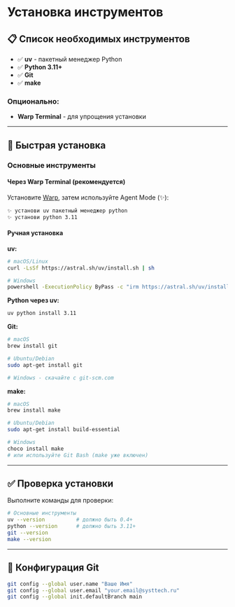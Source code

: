 # Установка инструментов

## 📋 Список необходимых инструментов

- ✅ **uv** - пакетный менеджер Python
- ✅ **Python 3.11+**
- ✅ **Git**
- ✅ **make**

### Опционально:
- **Warp Terminal** - для упрощения установки

---

## 🚀 Быстрая установка

### Основные инструменты

#### Через Warp Terminal (рекомендуется)

Установите [Warp](https://www.warp.dev/), затем используйте Agent Mode (✨):

```bash
✨ установи uv пакетный менеджер python
✨ установи python 3.11
```

#### Ручная установка

**uv:**
```bash
# macOS/Linux
curl -LsSf https://astral.sh/uv/install.sh | sh

# Windows
powershell -ExecutionPolicy ByPass -c "irm https://astral.sh/uv/install.ps1 | iex"
```

**Python через uv:**
```bash
uv python install 3.11
```

**Git:**
```bash
# macOS
brew install git

# Ubuntu/Debian
sudo apt-get install git

# Windows - скачайте с git-scm.com
```

**make:**
```bash
# macOS
brew install make

# Ubuntu/Debian
sudo apt-get install build-essential

# Windows
choco install make
# или используйте Git Bash (make уже включен)
```

---

## ✅ Проверка установки

Выполните команды для проверки:

```bash
# Основные инструменты
uv --version          # должно быть 0.4+
python --version      # должно быть 3.11+
git --version
make --version
```

---

## 🔧 Конфигурация Git

```bash
git config --global user.name "Ваше Имя"
git config --global user.email "your.email@systtech.ru"
git config --global init.defaultBranch main
```


